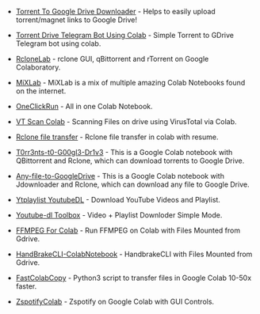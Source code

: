 -   [Torrent To Google Drive Downloader](https://github.com/AvinashReddy3108/Torrent-To-Google-Drive-Downloader) - Helps to easily upload torrent/magnet links to Google Drive!

-   [Torrent Drive Telegram Bot Using Colab](https://github.com/ogkunald/Torrent-Drive-Telegram-Bot-Using-Colab) - Simple Torrent to GDrive Telegram bot using colab.

-   [RcloneLab](https://github.com/acamposxp/RcloneLab/network/members) - rclone GUI, qBittorrent and rTorrent on Google Colaboratory.

-   [MiXLab](https://github.com/shirooo39/MiXLab) - MiXLab is a mix of multiple amazing Colab Notebooks found on the internet.

-   [OneClickRun](https://github.com/biplobsd/OneClickRun) - All in one Colab Notebook.

-   [VT Scan Colab](https://colab.research.google.com/drive/10AZ7NkATPeUNO_ONcE8BUx8LeeipCvwX) - Scanning Files on drive using VirusTotal via Colab.

-   [Rclone file transfer](https://colab.research.google.com/drive/1GUb7TE712Xv_5yJf9cBPGK9qPT5A8CjU?usp=sharing) - Rclone file transfer in colab with resume.

-   [T0rr3nts-t0-G00gl3-Dr1v3](https://github.com/jericjan/Torrents-to-Google-Drive) - This is a Google Colab notebook with QBittorrent and Rclone, which can download torrents to Google Drive.

-   [Any-file-to-GoogleDrive](https://github.com/menukaonline/Any-file-to-Google-Drive) - This is a Google Colab notebook with Jdownloader and Rclone, which can download any file to Google Drive.

-   [Ytplaylist YoutubeDL](https://colab.research.google.com/github/aftabkh505/Ytplaylist/blob/master/styleYoutubedl.ipynb) - Download YouTube Videos and Playlist.

-   [Youtube-dl Toolbox](https://colab.research.google.com/github/online6731/youtube-dl-toolbox/blob/main/youtube_dl_toolbox.ipynb) - Video + Playlist Downloder Simple Mode.

-   [FFMPEG For Colab](https://github.com/cheems/FFmpeg-for-GDrive) - Run FFMPEG on Colab with Files Mounted from Gdrive.

-   [HandBrakeCLI-ColabNotebook](https://github.com/SKGHD/Handy) - HandbrakeCLI with Files Mounted from Gdrive.

-   [FastColabCopy](https://github.com/L0garithmic/FastColabCopy) - Python3 script to transfer files in Google Colab 10-50x faster.

-   [ZspotifyColab](https://github.com/Ori5000/zspotifycolab) - Zspotify on Google Colab with GUI Controls.
